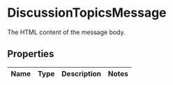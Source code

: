 

# DiscussionTopicsMessage

The HTML content of the message body.

## Properties

| Name | Type | Description | Notes |
|------------ | ------------- | ------------- | -------------|



